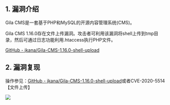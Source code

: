 ## 1. 漏洞介绍

Gila CMS是一套基于PHP和MySQL的开源内容管理系统(CMS)。

Gila CMS 1.16.0存在文件上传漏洞。攻击者可利用该漏洞将shell上传到tmp目录，然后可通过日志功能利用.htaccess执行PHP文件。

[GitHub - jkana/Gila-CMS-1.16.0-shell-upload](https://github.com/jkana/Gila-CMS-1.16.0-shell-upload)

## 2. 漏洞复现

操作参见：[GitHub - jkana/Gila-CMS-1.16.0-shell-upload](https://github.com/jkana/Gila-CMS-1.16.0-shell-upload)或者CVE-2020-5514【文件上传】

![](https://fastly.jsdelivr.net/gh/z9m8r8/PicGo-Notes-Pu/202312291650417.png)
